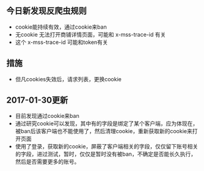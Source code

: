 今日新发现反爬虫规则
----------------

- cookie能持续有效，通过cookie来ban
- 无cookie 无法打开商铺详情页面，可能和 x-mss-trace-id 有关
- 这个 x-mss-trace-id 可能和token有关

措施
----

- 但凡cookies失效后，请求列表，更换cookie

2017-01-30更新
-------------

- 目前发现通过cookie来ban
- 通过研究cookie可以发现，其中有的字段是绑定了某个客户端，应为体现在，被ban后该客户端也不能使用了，然后清理cookie，重新获取新的cookie来打开页面
- 使用了登录，获取新的cookie，屏蔽了客户端相关的字段，仅仅留下账号相关的字段，进过测试，暂时，仅仅是暂时没有被ban，不确定是否能长久执行，然后是否需要更多的账号。
